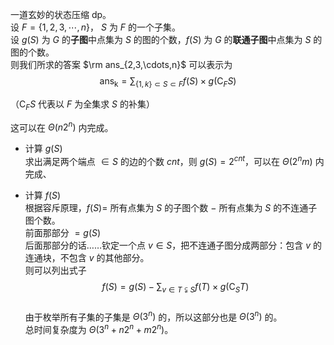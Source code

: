 一道玄妙的状态压缩 dp。  
设 $F=\{1,2,3,\cdots,n\}$， $S$ 为 $F$ 的一个子集。  
设 $g(S)$ 为 $G$ 的**子图**中点集为 $S$ 的图的个数，$f(S)$ 为 $G$ 的**联通子图**中点集为 $S$ 的图的个数。  
则我们所求的答案 $\rm ans_{2,3,\cdots,n}$ 可以表示为
$$\mathrm{ans_k}=\sum_{\{1,k\}\subset S\subset F}f(S)\times g(\mathrm{C}_FS)$$

（$\mathrm{C}_FS$ 代表以 $F$ 为全集求 $S$ 的补集）

这可以在 $\Theta(n2^n)$ 内完成。
- 计算 $g(S)$  
求出满足两个端点 $\in S$ 的边的个数 $cnt$，则 $g(S)=2^{cnt}$，可以在 $\Theta(2^nm)$ 内完成、

- 计算 $f(S)$  
根据容斥原理，$f(S)=$ 所有点集为 $S$ 的子图个数 $-$ 所有点集为 $S$ 的不连通子图个数。  
前面那部分 $=g(S)$  
后面那部分的话……钦定一个点 $v\in S$，把不连通子图分成两部分：包含 $v$ 的连通块，不包含 $v$ 的其他部分。  
则可以列出式子 
$$f(S)=g(S)-\sum_{v\in T\subsetneqq S}f(T)\times g(\mathrm{C}_ST)$$  
由于枚举所有子集的子集是 $\Theta(3^n)$ 的，所以这部分也是 $\Theta(3^n)$ 的。  
总时间复杂度为 $\Theta(3^n+n2^n+m2^n)$。
